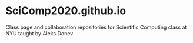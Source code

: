 # SciComp2020.github.io
Class page and collaboration repositories for Scientific Computing class at NYU taught by Aleks Donev

